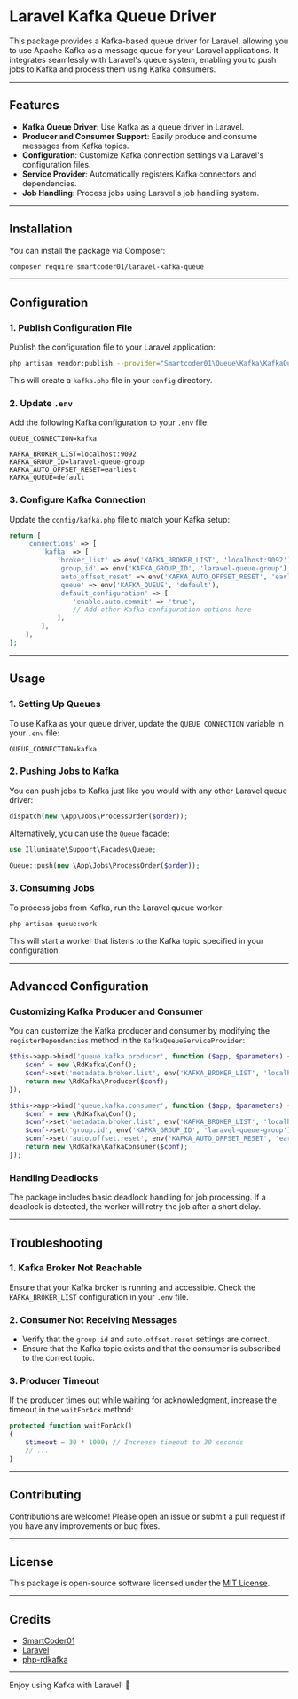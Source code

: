 # Laravel Kafka Queue Driver

This package provides a Kafka-based queue driver for Laravel, allowing you to use Apache Kafka as a message queue for your Laravel applications. It integrates seamlessly with Laravel's queue system, enabling you to push jobs to Kafka and process them using Kafka consumers.

---

## Features

- **Kafka Queue Driver**: Use Kafka as a queue driver in Laravel.
- **Producer and Consumer Support**: Easily produce and consume messages from Kafka topics.
- **Configuration**: Customize Kafka connection settings via Laravel's configuration files.
- **Service Provider**: Automatically registers Kafka connectors and dependencies.
- **Job Handling**: Process jobs using Laravel's job handling system.

---

## Installation

You can install the package via Composer:

```bash
composer require smartcoder01/laravel-kafka-queue
```

---

## Configuration

### 1. Publish Configuration File

Publish the configuration file to your Laravel application:

```bash
php artisan vendor:publish --provider="Smartcoder01\Queue\Kafka\KafkaQueueServiceProvider"
```

This will create a `kafka.php` file in your `config` directory.

### 2. Update `.env`

Add the following Kafka configuration to your `.env` file:

```env
QUEUE_CONNECTION=kafka

KAFKA_BROKER_LIST=localhost:9092
KAFKA_GROUP_ID=laravel-queue-group
KAFKA_AUTO_OFFSET_RESET=earliest
KAFKA_QUEUE=default
```

### 3. Configure Kafka Connection

Update the `config/kafka.php` file to match your Kafka setup:

```php
return [
    'connections' => [
        'kafka' => [
            'broker_list' => env('KAFKA_BROKER_LIST', 'localhost:9092'),
            'group_id' => env('KAFKA_GROUP_ID', 'laravel-queue-group'),
            'auto_offset_reset' => env('KAFKA_AUTO_OFFSET_RESET', 'earliest'),
            'queue' => env('KAFKA_QUEUE', 'default'),
            'default_configuration' => [
                'enable.auto.commit' => 'true',
                // Add other Kafka configuration options here
            ],
        ],
    ],
];
```

---

## Usage

### 1. Setting Up Queues

To use Kafka as your queue driver, update the `QUEUE_CONNECTION` variable in your `.env` file:

```env
QUEUE_CONNECTION=kafka
```

### 2. Pushing Jobs to Kafka

You can push jobs to Kafka just like you would with any other Laravel queue driver:

```php
dispatch(new \App\Jobs\ProcessOrder($order));
```

Alternatively, you can use the `Queue` facade:

```php
use Illuminate\Support\Facades\Queue;

Queue::push(new \App\Jobs\ProcessOrder($order));
```

### 3. Consuming Jobs

To process jobs from Kafka, run the Laravel queue worker:

```bash
php artisan queue:work
```

This will start a worker that listens to the Kafka topic specified in your configuration.

---

## Advanced Configuration

### Customizing Kafka Producer and Consumer

You can customize the Kafka producer and consumer by modifying the `registerDependencies` method in the `KafkaQueueServiceProvider`:

```php
$this->app->bind('queue.kafka.producer', function ($app, $parameters) {
    $conf = new \RdKafka\Conf();
    $conf->set('metadata.broker.list', env('KAFKA_BROKER_LIST', 'localhost:9092'));
    return new \RdKafka\Producer($conf);
});

$this->app->bind('queue.kafka.consumer', function ($app, $parameters) {
    $conf = new \RdKafka\Conf();
    $conf->set('metadata.broker.list', env('KAFKA_BROKER_LIST', 'localhost:9092'));
    $conf->set('group.id', env('KAFKA_GROUP_ID', 'laravel-queue-group'));
    $conf->set('auto.offset.reset', env('KAFKA_AUTO_OFFSET_RESET', 'earliest'));
    return new \RdKafka\KafkaConsumer($conf);
});
```

### Handling Deadlocks

The package includes basic deadlock handling for job processing. If a deadlock is detected, the worker will retry the job after a short delay.

---

## Troubleshooting

### 1. Kafka Broker Not Reachable

Ensure that your Kafka broker is running and accessible. Check the `KAFKA_BROKER_LIST` configuration in your `.env` file.

### 2. Consumer Not Receiving Messages

- Verify that the `group.id` and `auto.offset.reset` settings are correct.
- Ensure that the Kafka topic exists and that the consumer is subscribed to the correct topic.

### 3. Producer Timeout

If the producer times out while waiting for acknowledgment, increase the timeout in the `waitForAck` method:

```php
protected function waitForAck()
{
    $timeout = 30 * 1000; // Increase timeout to 30 seconds
    // ...
}
```

---

## Contributing

Contributions are welcome! Please open an issue or submit a pull request if you have any improvements or bug fixes.

---

## License

This package is open-source software licensed under the [MIT License](LICENSE).

---

## Credits

- [SmartCoder01](https://github.com/SmartCoder01)
- [Laravel](https://laravel.com)
- [php-rdkafka](https://github.com/arnaud-lb/php-rdkafka)

---

Enjoy using Kafka with Laravel! 🚀